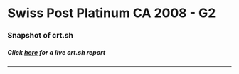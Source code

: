 # Swiss Post Platinum CA 2008 - G2
### Snapshot of crt.sh
##### Click [here](https://crt.sh/?q=03CD118969720EA6A6979076C12CC1B5973BA6409CF3772D4BAD9225CB70D119) for a live crt.sh report

---
